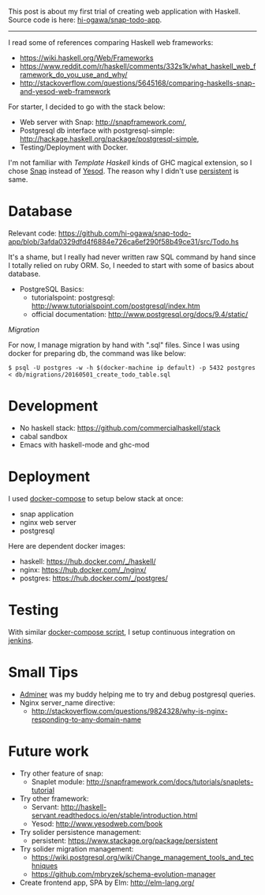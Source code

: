 <!--
{
  "title": "Web App with Haskell",
  "date": "2016-05-07T01:05:50.000Z",
  "category": "",
  "tags": [
    "haskell",
    "web",
    "snap"
  ],
  "draft": false
}
-->

This post is about my first trial of creating web application with Haskell.
Source code is here: [hi-ogawa/snap-todo-app](https://github.com/hi-ogawa/snap-todo-app).

---

I read some of references comparing Haskell web frameworks:

- https://wiki.haskell.org/Web/Frameworks
- https://www.reddit.com/r/haskell/comments/332s1k/what_haskell_web_framework_do_you_use_and_why/
- http://stackoverflow.com/questions/5645168/comparing-haskells-snap-and-yesod-web-framework

For starter, I decided to go with the stack below:

- Web server with Snap: http://snapframework.com/,
- Postgresql db interface with postgresql-simple: http://hackage.haskell.org/package/postgresql-simple,
- Testing/Deployment with Docker.

I'm not familiar with _Template Haskell_ kinds of GHC magical extension, so I chose [Snap](http://snapframework.com/) instead of [Yesod](http://www.yesodweb.com/). The reason why I didn't use [persistent](https://www.stackage.org/package/persistent) is same.

# Database

Relevant code: https://github.com/hi-ogawa/snap-todo-app/blob/3afda0329dfd4f6884e726ca6ef290f58b49ce31/src/Todo.hs

It's a shame, but I really had never written raw SQL command by hand since I totally relied on ruby ORM. So, I needed to start with some of basics about database.

- PostgreSQL Basics:
  - tutorialspoint: postgresql: http://www.tutorialspoint.com/postgresql/index.htm
  - official documentation: http://www.postgresql.org/docs/9.4/static/

_Migration_

For now, I manage migration by hand with ".sql" files. Since I was using docker for preparing db, the command was like below:

```
$ psql -U postgres -w -h $(docker-machine ip default) -p 5432 postgres < db/migrations/20160501_create_todo_table.sql
```

# Development

- No haskell stack: https://github.com/commercialhaskell/stack
- cabal sandbox
- Emacs with haskell-mode and ghc-mod

# Deployment

I used [docker-compose](https://github.com/hi-ogawa/snap-todo-app/blob/cb25454fc676443be599287d28bd5aebf4838aa3/docker-compose.yml) to setup below stack at once:

- snap application
- nginx web server
- postgresql

Here are dependent docker images:

- haskell: https://hub.docker.com/_/haskell/
- nginx: https://hub.docker.com/_/nginx/
- postgres: https://hub.docker.com/_/postgres/

# Testing

With similar [docker-compose script](https://github.com/hi-ogawa/snap-todo-app/blob/819221f21c7207f58c8b13700f78f16664498b60/docker-compose.test.yml), I setup continuous integration on [jenkins](http://jenkins.hiogawa.net/job/snap_todo_app/).

# Small Tips

- [Adminer](https://hub.docker.com/r/hiogawa/adminer/) was my buddy helping me to try and debug postgresql queries.
- Nginx server_name directive:
  - http://stackoverflow.com/questions/9824328/why-is-nginx-responding-to-any-domain-name

# Future work

- Try other feature of snap:
  - Snaplet module: http://snapframework.com/docs/tutorials/snaplets-tutorial
- Try other framework:
  - Servant: http://haskell-servant.readthedocs.io/en/stable/introduction.html
  - Yesod: http://www.yesodweb.com/book
- Try solider persistence management:
  - persistent: https://www.stackage.org/package/persistent
- Try solider migration management:
  - https://wiki.postgresql.org/wiki/Change_management_tools_and_techniques
  - https://github.com/mbryzek/schema-evolution-manager
- Create frontend app, SPA by Elm: http://elm-lang.org/